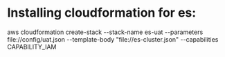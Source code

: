Installing cloudformation for es:
=================================

aws cloudformation create-stack --stack-name es-uat --parameters file://config/uat.json --template-body "file://es-cluster.json" --capabilities CAPABILITY_IAM